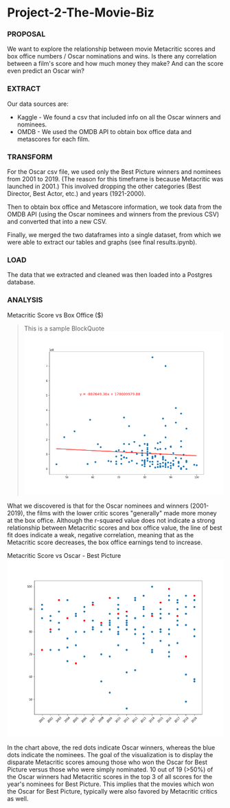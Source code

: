 # Project-2-The-Movie-Biz

<h3>PROPOSAL</h3>

We want to explore the relationship between movie Metacritic scores and box office numbers / Oscar nominations and wins. Is there any correlation between a film's score and how much money they make? And can the score even predict an Oscar win?

<h3>EXTRACT</h3>

Our data sources are:
- Kaggle - We found a csv that included info on all the Oscar winners and nominees.
- OMDB - We used the OMDB API to obtain box office data and metascores for each film.

<h3>TRANSFORM</h3>

For the Oscar csv file, we used only the Best Picture winners and nominees from 2001 to 2019. (The reason for this timeframe is because Metacritic was launched in 2001.)  This involved dropping the other categories (Best Director, Best Actor, etc.) and years (1921-2000).

Then to obtain box office and Metascore information, we took data from the OMDB API (using the Oscar nominees and winners from the previous CSV) and converted that into a new CSV. 

Finally, we merged the two dataframes into a single dataset, from which we were able to extract our tables and graphs (see final results.ipynb). 

<h3>LOAD</h3>

The data that we extracted and cleaned was then loaded into a Postgres database.

<h3>ANALYSIS</h3>



Metacritic Score vs Box Office ($)
> This is a sample BlockQuote
![metascore_box office](/Data/metascore_box%20office.png)

What we discovered is that for the Oscar nominees and winners (2001-2019), the films with the lower critic scores "generally" made more money at the box office. Although the r-squared value does not indicate a strong relationship between Metacritic scores and box office value, the line of best fit does indicate a weak, negative correlation, meaning that as the Metacritic score decreases, the box office earnings tend to increase. 



Metacritic Score vs Oscar - Best Picture
![metascore_box office](/Data/metascore_oscar%20winners.png)

In the chart above, the red dots indicate Oscar winners, whereas the blue dots indicate the nominees. The goal of the visualization is to display the disparate Metacritic scores amoung those who won the Oscar for Best Picture versus those who were simply nominated. 10 out of 19 (>50%) of the Oscar winners had Metacritic scores in the top 3 of all scores for the year's nominees for Best Picture. This implies that the movies which won the Oscar for Best Picture, typically were also favored by Metacritic critics as well.  

